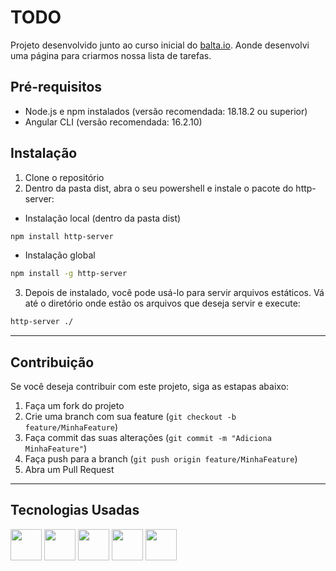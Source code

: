 # TODO

Projeto desenvolvido junto ao curso inicial do [balta.io](https://balta.io/carreiras/desenvolvedor-frontend-angular).
Aonde desenvolvi uma página para criarmos nossa lista de tarefas.

## Pré-requisitos

- Node.js e npm instalados (versão recomendada: 18.18.2 ou superior)
- Angular CLI (versão recomendada: 16.2.10)

## Instalação

1. Clone o repositório
2. Dentro da pasta dist, abra o seu powershell e instale o pacote do http-server:
- Instalação local (dentro da pasta dist)
```bash
npm install http-server
```
- Instalação global
```bash
npm install -g http-server
```
3. Depois de instalado, você pode usá-lo para servir arquivos estáticos. Vá até o diretório onde estão os arquivos que deseja servir e execute:
```bash
http-server ./
```
---
## Contribuição
Se você deseja contribuir com este projeto, siga as estapas abaixo:
1. Faça um fork do projeto
2. Crie uma branch com sua feature (`git checkout -b feature/MinhaFeature`)
3. Faça commit das suas alterações (`git commit -m "Adiciona MinhaFeature"`)
4. Faça push para a branch (`git push origin feature/MinhaFeature`)
5. Abra um Pull Request
---
## Tecnologias Usadas

<img height="50" src="https://cdn.jsdelivr.net/gh/devicons/devicon/icons/angularjs/angularjs-original.svg" />
<img height="50" src="https://cdn.jsdelivr.net/gh/devicons/devicon/icons/typescript/typescript-plain.svg" />
<img height="50" src="https://cdn.jsdelivr.net/gh/devicons/devicon/icons/nodejs/nodejs-original-wordmark.svg" />
<img height="50" src="https://cdn.jsdelivr.net/gh/devicons/devicon/icons/css3/css3-original.svg" />
<img height="50" src="https://cdn.jsdelivr.net/gh/devicons/devicon/icons/html5/html5-original.svg" />